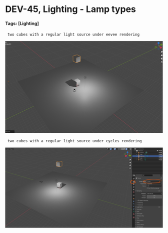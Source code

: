 # DEV-45, Lighting - Lamp types
#### Tags: [Lighting]

     two cubes with a regular light source under eevee rendering

![](../images/DEV-45-A.png)


     two cubes with a regular light source under cycles rendering

![](../images/DEV-45-B.png)